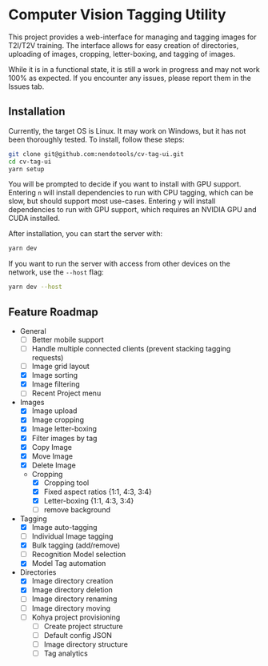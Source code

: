 # Computer Vision Tagging Utility

This project provides a web-interface for managing and tagging images for
T2I/T2V training. The interface allows for easy creation of directories,
uploading of images, cropping, letter-boxing, and tagging of images.

While it is in a functional state, it is still a work in progress and may not
work 100% as expected. If you encounter any issues, please report them in the
Issues tab.

## Installation

Currently, the target OS is Linux. It may work on Windows, but it has not been
thoroughly tested. To install, follow these steps:

```bash
git clone git@github.com:nendotools/cv-tag-ui.git
cd cv-tag-ui
yarn setup
```

You will be prompted to decide if you want to install with GPU support. Entering
`n` will install dependencies to run with CPU tagging, which can be slow, but
should support most use-cases. Entering `y` will install dependencies to run
with GPU support, which requires an NVIDIA GPU and CUDA installed.

After installation, you can start the server with:

```bash
yarn dev
```

If you want to run the server with access from other devices on the network, use
the `--host` flag:

```bash
yarn dev --host
```

## Feature Roadmap

- General
  - [ ] Better mobile support
  - [ ] Handle multiple connected clients (prevent stacking tagging requests)
  - [ ] Image grid layout
  - [x] Image sorting
  - [x] Image filtering
  - [ ] Recent Project menu
- Images
  - [x] Image upload
  - [x] Image cropping
  - [x] Image letter-boxing
  - [x] Filter images by tag
  - [x] Copy Image
  - [x] Move Image
  - [x] Delete Image
  - Cropping
    - [x] Cropping tool
    - [x] Fixed aspect ratios {1:1, 4:3, 3:4}
    - [x] Letter-boxing {1:1, 4:3, 3:4}
    - [ ] remove background
- Tagging
  - [x] Image auto-tagging
  - [ ] Individual Image tagging
  - [x] Bulk tagging (add/remove)
  - [ ] Recognition Model selection
  - [x] Model Tag automation
- Directories
  - [x] Image directory creation
  - [x] Image directory deletion
  - [ ] Image directory renaming
  - [ ] Image directory moving
  - [ ] Kohya project provisioning
    - [ ] Create project structure
    - [ ] Default config JSON
    - [ ] Image directory structure
    - [ ] Tag analytics
